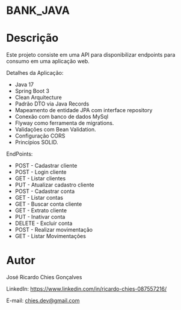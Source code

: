 # BANK_JAVA

# Descrição
Este projeto consiste em uma API para disponibilizar endpoints para consumo em uma aplicação web.<br>

Detalhes da Aplicação:
<ul>
  <li>Java 17</li>
  <li>Spring Boot 3</li>
  <li>Clean Arquitecture</li>
  <li>Padrão DTO via Java Records</li>
  <li>Mapeamento de entidade JPA com interface repository</li>
  <li>Conexão com banco de dados MySql</li>
  <li>Flyway como ferramenta de migrations.</li>
  <li>Validações com Bean Validation.</li>
  <li>Configuração CORS</li>
  <li>Princípios SOLID.</li>
</ul>
  
EndPoints:
<ul>
  <li>POST - Cadastrar cliente</li>
  <li>POST - Login cliente</li>
  <li>GET - Listar clientes</li>
  <li>PUT - Atualizar cadastro cliente</li>
  <li>POST - Cadastrar conta</li>
  <li>GET - Listar contas</li>
  <li>GET - Buscar conta cliente</li>
  <li>GET - Extrato cliente</li>
  <li>PUT - Inativar conta</li>
  <li>DELETE - Excluir conta</li>
  <li>POST - Realizar movimentação</li>
  <li>GET - Listar Movimentações</li>
</ul>

# Autor
José Ricardo Chies Gonçalves

LinkedIn:
https://www.linkedin.com/in/ricardo-chies-087557216/

E-mail:
chies.dev@gmail.com
